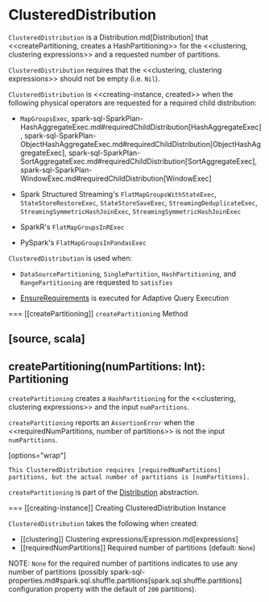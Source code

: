 # ClusteredDistribution

`ClusteredDistribution` is a Distribution.md[Distribution] that <<createPartitioning, creates a HashPartitioning>> for the <<clustering, clustering expressions>> and a requested number of partitions.

`ClusteredDistribution` requires that the <<clustering, clustering expressions>> should not be empty (i.e. `Nil`).

`ClusteredDistribution` is <<creating-instance, created>> when the following physical operators are requested for a required child distribution:

* `MapGroupsExec`, spark-sql-SparkPlan-HashAggregateExec.md#requiredChildDistribution[HashAggregateExec], spark-sql-SparkPlan-ObjectHashAggregateExec.md#requiredChildDistribution[ObjectHashAggregateExec], spark-sql-SparkPlan-SortAggregateExec.md#requiredChildDistribution[SortAggregateExec], spark-sql-SparkPlan-WindowExec.md#requiredChildDistribution[WindowExec]

* Spark Structured Streaming's `FlatMapGroupsWithStateExec`, `StateStoreRestoreExec`, `StateStoreSaveExec`, `StreamingDeduplicateExec`, `StreamingSymmetricHashJoinExec`, `StreamingSymmetricHashJoinExec`

* SparkR's `FlatMapGroupsInRExec`

* PySpark's `FlatMapGroupsInPandasExec`

`ClusteredDistribution` is used when:

* `DataSourcePartitioning`, `SinglePartition`, `HashPartitioning`, and `RangePartitioning` are requested to `satisfies`

* [EnsureRequirements](../physical-optimizations/EnsureRequirements.md) is executed for Adaptive Query Execution

=== [[createPartitioning]] `createPartitioning` Method

[source, scala]
----
createPartitioning(numPartitions: Int): Partitioning
----

`createPartitioning` creates a `HashPartitioning` for the <<clustering, clustering expressions>> and the input `numPartitions`.

`createPartitioning` reports an `AssertionError` when the <<requiredNumPartitions, number of partitions>> is not the input `numPartitions`.

[options="wrap"]
```
This ClusteredDistribution requires [requiredNumPartitions] partitions, but the actual number of partitions is [numPartitions].
```

`createPartitioning` is part of the [Distribution](Distribution.md#createPartitioning) abstraction.

=== [[creating-instance]] Creating ClusteredDistribution Instance

`ClusteredDistribution` takes the following when created:

* [[clustering]] Clustering expressions/Expression.md[expressions]
* [[requiredNumPartitions]] Required number of partitions (default: `None`)

NOTE: `None` for the required number of partitions indicates to use any number of partitions (possibly spark-sql-properties.md#spark.sql.shuffle.partitions[spark.sql.shuffle.partitions] configuration property with the default of `200` partitions).
